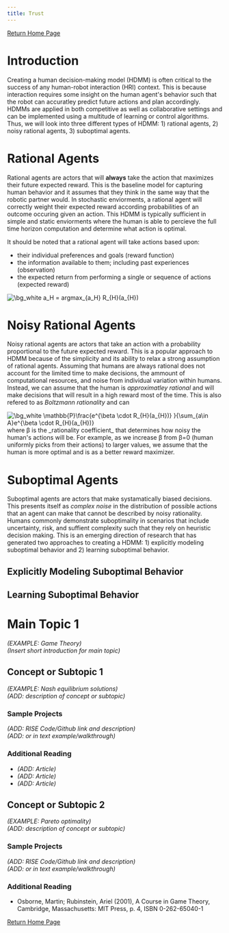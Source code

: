 ```yaml
---
title: Trust
---
```


[Return Home Page](../index.md)

# Introduction
Creating a human decision-making model (HDMM) is often critical to the success of any human-robot interaction (HRI) context. This is because interaction requires some insight on the human agent's behavior such that the robot can accuratley predict future actions and plan accordingly. HDMMs are applied in both competitive as well as collaborative settings and can be implemented using a multitude of learning or control algorithms. Thus, we will look into three different types of HDMM: 1) rational agents, 2) noisy rational agents, 3) suboptimal agents.

# Rational Agents
Rational agents are actors that will **always** take the action that maximizes their future expected reward. This is the baseline model for capturing human behavior and it assumes that they think in the same way that the robotic partner would. In stochastic enviorments, a rational agent will correctly weight their expected reward according probabilities of an outcome occuring given an action. This HDMM is typically sufficient in simple and static enviorments where the human is able to percieve the full time horizon computation and determine what action is optimal.

<!---Osborne, Martin; Rubinstein, Ariel (2001), A Course in Game Theory, Cambridge, Massachusetts: MIT Press, p. 4, ISBN 0-262-65040-1 ---> 

It should be noted that a rational agent will take actions based upon:
- their individual preferences and goals (reward function)
- the information available to them; including past experiences (observation)
- the expected return from performing a single or sequence of actions (expected reward)

<img src="https://latex.codecogs.com/png.image?\dpi{110}&space;\bg_white&space;a_H&space;=&space;argmax_{a_H}&space;R_{H}(a_{H})" title="\bg_white a_H = argmax_{a_H} R_{H}(a_{H})" />

# Noisy Rational Agents
Noisy rational agents are actors that take an action with a probability proportional to the future expected reward. This is a popular approach to HDMM because of the simplicity and its ability to relax a strong assumption of rational agents. Assuming that humans are always rational does not account for the limited time to make decisions, the ammount of computational resources, and noise from individual variation within humans. Instead, we can assume that the human is _approximatley rational_ and will make decisions that will result in a high reward most of the time. This is also refered to as _Boltzmann rationality_ and can 

<img src="https://latex.codecogs.com/png.image?\dpi{110}&space;\bg_white&space;\mathbb{P}\frac{e^{\beta&space;\cdot&space;R_{H}(a_{H})}&space;}{\sum_{a\in&space;A}e^{\beta&space;\cdot&space;R_{H}(a_{H})}" title="\bg_white \mathbb{P}\frac{e^{\beta \cdot R_{H}(a_{H})} }{\sum_{a\in A}e^{\beta \cdot R_{H}(a_{H})}" />
where β is the _rationality coefficient_ that determines how noisy the human's actions will be. For example, as we increase β from β=0 (human uniformly picks from their actions) to larger values, we assume that the human is more optimal and is as a better reward maximizer.


# Suboptimal Agents
Suboptimal agents are actors that make systamatically biased decisions. This presents itself as _complex noise_ in the distribution of possible actions that an agent can make that cannot be described by noisy rationality. Humans commonly demonstrate suboptimality in scenarios that include uncertainty, risk, and suffient complexity such that they rely on heuristic decision making. This is an emerging direction of research that has generated two approaches to creating a HDMM: 1) explicitly modeling suboptimal behavior and 2) learning suboptimal behavior.

## Explicitly Modeling Suboptimal Behavior

## Learning Suboptimal Behavior







# Main Topic 1 
*(EXAMPLE: Game Theory)* \
*(Insert short introduction for main topic)*

## Concept or Subtopic 1
*(EXAMPLE: Nash equilibrium solutions)*\
*(ADD: description of concept or subtopic)*

### Sample Projects
*(ADD: RISE Code/Github link and description)*\
*(ADD: or in text example/walkthrough)*
 
### Additional Reading
+ *(ADD: Article)*
+ *(ADD: Article)*
+ *(ADD: Article)*


## Concept or Subtopic 2
*(EXAMPLE: Pareto optimality)*\
*(ADD: description of concept or subtopic)*

### Sample Projects
*(ADD: RISE Code/Github link and description)*\
*(ADD: or in text example/walkthrough)*

### Additional Reading
+ Osborne, Martin; Rubinstein, Ariel (2001), A Course in Game Theory, Cambridge, Massachusetts: MIT Press, p. 4, ISBN 0-262-65040-1

[Return Home Page](../index.md)
